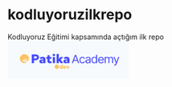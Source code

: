# kodluyoruzilkrepo
Kodluyoruz Eğitimi kapsamında açtığım ilk repo
![My Image](/KodluyoruzImage.png)

